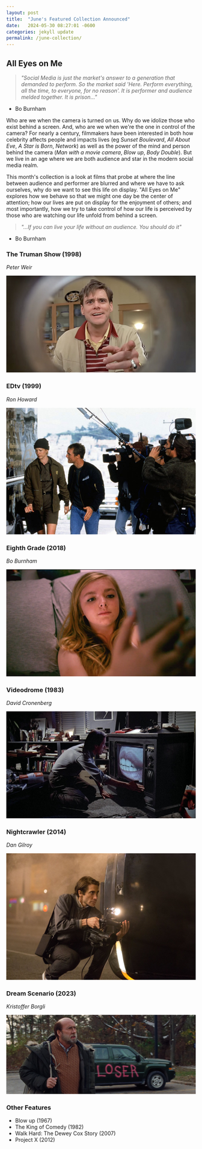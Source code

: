 ```yaml
---
layout: post
title:  "June's Featured Collection Announced"
date:   2024-05-30 08:27:01 -0600
categories: jekyll update
permalink: /june-collection/
---
```


## All Eyes on Me

> *"Social Media is just the market's answer to a generation that demanded to perform. So the market said 'Here. Perform everything, all the time, to everyone, for no reason'. It is performer and audience melded together. It is prison..."*
- Bo Burnham

Who are we when the camera is turned on us. Why do we idolize those who exist behind a screen. And, who are we when we're the one in control of the camera? For nearly a century, filmmakers have been interested in both how celebrity affects people and impacts lives (eg *Sunset Boulevard*, *All About Eve*, *A Star is Born*, *Network*) as well as the power of the mind and person behind the camera (*Man with a movie camera*, *Blow up*, *Body Double*). But we live in an age where we are both audience and star in the modern social media realm. 

This month's collection is a look at films that probe at where the line between audience and performer are blurred and where we have to ask ourselves, why do we want to see this life on display. "All Eyes on Me" explores how we behave so that we might one day be the center of attention; how our lives are put on display for the enjoyment of others; and most importantly, how we try to take control of how our life is perceived by those who are watching our life unfold from behind a screen.

> *"...If you can live your life without an audience. You should do it"*
- Bo Burnham

### The Truman Show (1998)
*Peter Weir*

![](/assets/images/truman.jpg)

### EDtv (1999)
*Ron Howard*

![](/assets/images/edtv.jpg)

### Eighth Grade (2018)
*Bo Burnham*

![](/assets/images/eighthgrade.jpg)

### Videodrome (1983)
*David Cronenberg*

![](/assets/images/videodrome.jpg)

### Nightcrawler (2014)
*Dan Gilroy*

![](/assets/images/nightcrawler.jpg)

### Dream Scenario (2023)
*Kristoffer Borgli*

![](/assets/images/dreamscenario.jpg)

### Other Features
- Blow up (1967)
- The King of Comedy (1982)
- Walk Hard: The Dewey Cox Story (2007)
- Project X (2012)
